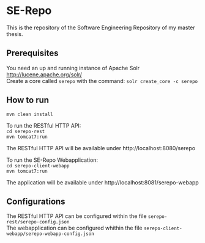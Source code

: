 # SE-Repo
This is the repository of the Software Engineering Repository of my master thesis.

## Prerequisites
You need an up and running instance of Apache Solr http://lucene.apache.org/solr/  
Create a core called `serepo` with the command: `solr create_core -c serepo`

## How to run
`mvn clean install`  

To run the RESTful HTTP API:  
`cd serepo-rest`  
`mvn tomcat7:run`

The RESTful HTTP API will be available under http://localhost:8080/serepo

To run the SE-Repo Webapplication:  
`cd serepo-client-webapp`  
`mvn tomcat7:run`

The application will be available under http://localhost:8081/serepo-webapp

## Configurations
The RESTful HTTP API can be configured within the file `serepo-rest/serepo-config.json`  
The webapplication can be configured whithin the file `serepo-client-webapp/serepo-webapp-config.json`

